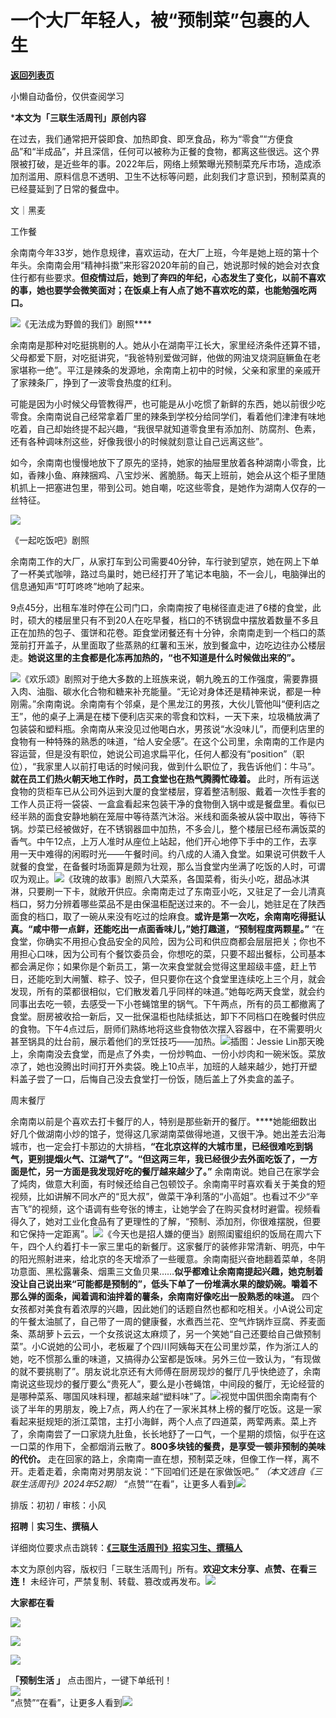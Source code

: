 # 一个大厂年轻人，被“预制菜”包裹的人生

[**返回列表页**](/gzh/三联生活周刊)

小懒自动备份，仅供查阅学习

***本文为「三联生活周刊」原创内容**

  
  

在过去，我们通常把开袋即食、加热即食、即烹食品，称为“零食”“方便食品”和“半成品”，并且深信，任何可以被称为正餐的食物，都离这些很远。这个界限被打破，是近些年的事。2022年后，网络上频繁曝光预制菜充斥市场，造成添加剂滥用、原料信息不透明、卫生不达标等问题，此刻我们才意识到，预制菜真的已经蔓延到了日常的餐盘中。

  
  

文｜黑麦

工作餐

余南南今年33岁，她作息规律，喜欢运动，在大厂上班，今年是她上班的第十个年头。余南南会用“精神抖擞”来形容2020年前的自己，她说那时候的她会对衣食住行都有些要求。**但疫情过后，她到了奔四的年纪，心态发生了变化，以前不喜欢的事，她也要学会微笑面对；在饭桌上有人点了她不喜欢吃的菜，也能勉强吃两口。**

![](https://mmbiz.qpic.cn/sz_mmbiz_jpg/XnMeqb0xcz5zJicibw0QzygAlkoX30iad5AfgzxU5S7IicIricltKmP72YnvgpeykKribiaFQLjibTJZNXm4x9sSvnaxcQ/640?wx_fmt=jpeg)《无法成为野兽的我们》剧照****

余南南是那种对吃挺挑剔的人。她从小在湖南平江长大，家里经济条件还算不错，父母都爱下厨，对吃挺讲究，“我爸特别爱做河鲜，他做的网油叉烧洞庭鳜鱼在老家堪称一绝”。平江是辣条的发源地，余南南上初中的时候，父亲和家里的亲戚开了家辣条厂，挣到了一波零食热度的红利。

可能是因为小时候父母管教得严，也可能是从小吃惯了新鲜的东西，她以前很少吃零食。余南南说自己经常拿着厂里的辣条到学校分给同学们，看着他们津津有味地吃着，自己却始终提不起兴趣，“我很早就知道零食里有添加剂、防腐剂、色素，还有各种调味剂这些，好像我很小的时候就刻意让自己远离这些”。

如今，余南南也慢慢地放下了原先的坚持，她家的抽屉里放着各种湖南小零食，比如，香辣小鱼、麻辣捆鸡、八宝炒米、酱脆肠。每天上班前，她会从这个柜子里随机抓上一把塞进包里，带到公司。她自嘲，吃这些零食，是她作为湖南人仅存的一丝特征。

![](https://mmbiz.qpic.cn/mmbiz_jpg/XdaOmUOQWqXZZqL1BoewHf2bic48VcZcmTsC38p5SmPGQNYibpmicUqk0kokybttvoo5eeP8r7U07n2ka9yA7sibDg/640?wx_fmt=other&tp;=webp&wxfrom;=5&wx;_lazy=1&wx;_co=1)

《一起吃饭吧》剧照

余南南工作的大厂，从家打车到公司需要40分钟，车行驶到望京，她在网上下单了一杯美式咖啡，路过鸟巢时，她已经打开了笔记本电脑，不一会儿，电脑弹出的信息通知声“叮叮咚咚”地响了起来。

9点45分，出租车准时停在公司门口，余南南按了电梯径直走进了6楼的食堂，此时，硕大的楼层里只有不到20人在吃早餐，档口的不锈钢盘中摆放着数量不多且正在加热的包子、蛋饼和花卷。距食堂闭餐还有十分钟，余南南走到一个档口的蒸笼前打开盖子，从里面取了些蒸熟的红薯和玉米，放到餐盒中，边吃边往办公楼层走。**她说这里的主食都是化冻再加热的，“也不知道是什么时候做出来的”。**

![](https://mmbiz.qpic.cn/sz_mmbiz_jpg/XnMeqb0xcz5zJicibw0QzygAlkoX30iad5A6k1uibguwibtuEhwGicAzmZtPnNduo5qhuBkb5znhGl4bptgIVWKmpgSA/640?wx_fmt=jpeg&from;=appmsg)《欢乐颂》剧照对于绝大多数的上班族来说，朝九晚五的工作强度，需要靠摄入肉、油脂、碳水化合物和糖来补充能量。“无论对身体还是精神来说，都是一种刚需。”余南南说。余南南有个邻桌，是个黑龙江的男孩，大伙儿管他叫“便利店之王”，他的桌子上满是在楼下便利店买来的零食和饮料，一天下来，垃圾桶放满了包装袋和塑料瓶。余南南从来没见过他喝白水，男孩说“水没味儿”，而便利店里的食物有一种特殊的熟悉的味道，“给人安全感”。在这个公司里，余南南的工作是内容运营，但是没有职位，她说公司追求扁平化，任何人都没有“position”（职位），“我家里人以前打电话的时候问我，做到什么职位了，我告诉他们：牛马”。**就在员工们热火朝天地工作时，员工食堂也在热气腾腾忙碌着。**
此时，所有运送食物的货柜车已从公司外运到大厦的食堂楼层，穿着整洁制服、戴着一次性手套的工作人员正将一袋袋、一盒盒看起来包装干净的食物倒入锅中或是餐盘里。看似已经半熟的面食安静地躺在笼屉中等待蒸汽沐浴。米线和面条被从袋中取出，等待下锅。炒菜已经被做好，在不锈钢器皿中加热，不多会儿，整个楼层已经布满饭菜的香气。中午12点，上万人准时从座位上站起，他们开心地停下手中的工作，去享用一天中难得的闲暇时光——午餐时间。约八成的人涌入食堂。如果说可供数千人就餐的食堂，在备餐时场面算是颇为壮观，那么当食堂内坐满了吃饭的人时，可谓叹为观止。![](https://mmbiz.qpic.cn/sz_mmbiz_jpg/XnMeqb0xcz5zJicibw0QzygAlkoX30iad5A2umbZDhXNbEHl3KSaqQukEEK0wd5RrmFuh9CS0jAKRibdCgLicRKpXeg/640?wx_fmt=jpeg&from;=appmsg)《玫瑰的故事》剧照八大菜系，各国菜肴，街头小吃，甜品冰淇淋，只要刷一下卡，就敞开供应。余南南走过了东南亚小吃，又驻足了一会儿清真档口，努力分辨着哪些菜品不是由保温柜配送过来的。不一会儿，她驻足在了陕西面食的档口，取了一碗从来没有吃过的烩麻食。**或许是第一次吃，余南南吃得挺认真。“咸中带一点鲜，还能吃出一点面香味儿，”她打趣道，“预制程度两颗星。”**
“在食堂，你确实不用担心食品安全的风险，因为公司和供应商都会层层把关；你也不用担心口味，因为公司有个餐饮委员会，你想吃的菜，只要不超出餐标，公司基本都会满足你；如果你是个新员工，第一次来食堂就会觉得这里超级丰盛，赶上节日，还能吃到大闸蟹、粽子、饺子，但只要你在这个食堂里连续吃上三个月，就会发现，所有的菜都很相似，它们散发着几乎同样的味道。”她每吃两天食堂，就会约同事出去吃一顿，去感受一下小苍蝇馆里的锅气。下午两点，所有的员工都撤离了食堂。厨房被收拾一新后，又一批保温柜也陆续抵达，卸下不同档口在晚餐时供应的食物。下午4点过后，厨师们熟练地将这些食物依次摆入容器中，在不需要明火甚至锅具的灶台前，展示着他们的烹饪技巧——加热。![](https://mmbiz.qpic.cn/mmbiz_jpg/c2Sib3Mp7pOOVmbvs6Y415hH5rwyqib7miaib18FmYEztOvq8dcDhQr1KNuRibZIichDzDIqLsn6icibsGaDWxCIGG2ROw/640?wx_fmt=jpeg&from;=appmsg)插图：Jessie
Lin那天晚上，余南南没去食堂，而是点了外卖，一份炒鸭血、一份小炒肉和一碗米饭。菜放凉了，她也没腾出时间打开外卖袋。晚上10点半，加班的人越来越少，她打开塑料盖子尝了一口，后悔自己没去食堂打一份饭，随后盖上了外卖盒的盖子。

周末餐厅

余南南以前是个喜欢去打卡餐厅的人，特别是那些新开的餐厅。****她能细数出好几个做湖南小炒的馆子，觉得这几家湖南菜做得地道，又很干净。她出差去沿海城市，也一定会打卡那边的大排档，**“在北京这样的大城市里，已经很难吃到锅气，更别提烟火气、江湖气了”。“但这两三年，我已经很少去外面吃饭了，一方面是忙，另一方面是我发现好吃的餐厅越来越少了。”**
余南南说。她自己在家学会了炖肉，做意大利面，有时候还给自己包顿饺子。余南南平时喜欢看关于美食的短视频，比如讲解不同水产的“觅大叔”，做菜干净利落的“小高姐”。也看过不少“辛吉飞”的视频，这个语调有些夸张的博主，让她学会了在购买食材时避雷。视频看得久了，她对工业化食品有了更理性的了解，“预制、添加剂，你很难摆脱，但要和它保持一定距离”。![](https://mmbiz.qpic.cn/sz_mmbiz_jpg/XnMeqb0xcz5zJicibw0QzygAlkoX30iad5AtbicMEkkt93QKqSV14TCMWuAiaYNfzooZrmicicaLWVkiagFy0VSMCh7mug/640?wx_fmt=jpeg)《今天也是招人嫌的便当》剧照闺蜜组织的饭局在周六下午，四个人约着打卡一家三里屯的新餐厅。这家餐厅的装修非常清新、明亮，中午的阳光照射进来，给北京的冬天增添了一些暖意。余南南挺兴奋地翻着菜单，冬阴功意面、黑松露薯条、烟熏三文鱼贝果……**似乎都难让余南南提起兴趣，她克制着没让自己说出来“可能都是预制的”，低头下单了一份堆满水果的酸奶碗。嚼着不那么弹的面条，闻着调和油拌着的薯条，余南南好像吃出一股熟悉的味道。**
四个女孩都对美食有着浓厚的兴趣，因此她们的话题自然也都和吃相关。小A说公司定的午餐太油腻了，自己带了一周的健康餐，水煮西兰花、空气炸锅炸豆腐、荞麦面条、蒸胡萝卜云云，一个女孩说这太麻烦了，另一个笑她“自己还要给自己做预制菜”。小C说她的公司小，老板雇了个四川阿姨每天在公司里炒菜，作为浙江人的她，吃不惯那么重的味道，又搞得办公室都是饭味。另外三位一致认为，“有现做的就不要挑剔了”。朋友说北京还有大师傅在厨房现炒的餐厅几乎快绝迹了，余南南说这些现炒的餐厅要么“贵死人”，要么是小苍蝇馆，中间段的餐厅，无论经营的是哪种菜系、哪国风味料理，都越来越“塑料味”了。![](https://mmbiz.qpic.cn/mmbiz_jpg/c2Sib3Mp7pOOVmbvs6Y415hH5rwyqib7miaxVBpkrcqB2iaZwIuLgtZfZgQG4A4Im9MQRVLsxPwE03qxo2kUXrmfmQ/640?wx_fmt=jpeg&from;=appmsg)视觉中国供图余南南有个谈了半年的男朋友，晚上7点，两人约在了一家米其林上榜的餐厅吃饭。这是一家看起来挺规矩的浙江菜馆，主打小海鲜，两个人点了四道菜，两荤两素。菜上齐了，余南南尝了一口家烧九肚鱼，长长地舒了一口气，一个星期的烦恼，似乎在这一口菜的作用下，全都烟消云散了。**800多块钱的餐费，是享受一顿非预制的美味的代价。**
走在回家的路上，余南南一直在想，预制菜乏味，但像工作一样，离不开。走着走着，余南南对男朋友说：“下回咱们还是在家做饭吧。”
_（本文选自《三联生活周刊》2024年52期）_
“点赞”“在看”，让更多人看到![](https://mmbiz.qpic.cn/mmbiz_gif/c2Sib3Mp7pON9hkSZwdTibRHNZSMPyiapUCHJwlyoZVBC3SfmPmF0VKjkm3NiaToQloHFJ6icyicqZnqgXp6pSQJt5gg/640?wx_fmt=gif&from;=appmsg&wxfrom;=5&wx;_lazy=1&tp;=wxpic)  
  
  
  
  
  

排版：初初 / 审核：小风

  
**招聘｜实习生、撰稿人**  

详细岗位要求点击跳转：[**《三联生活周刊》招实习生、撰稿人**](http://mp.weixin.qq.com/s?__biz=MTc5MTU3NTYyMQ==&mid=2651136871&idx=3&sn=f1c0777fe9d31881e5dfca68ebc2937f&chksm=5907324d6e70bb5b3546dfe1c7b31b5fe05664bebbf36356ba9a1a352e0678444cad62875ad4&scene=21#wechat_redirect)

本文为原创内容，版权归「三联生活周刊」所有。**欢迎文末分享、点赞、在看三连！**
未经许可，严禁复制、转载、篡改或再发布。![](https://mmbiz.qpic.cn/sz_mmbiz_png/Gg7Qtoh7Aic9ZTmAdCc80b4nD7xicgPt863QWU7oNswDx19XrjfTtSl8QwatY2EEZGuNd1WRRiapDZjcDhTnNYmBg/640?wx_fmt=other&wxfrom;=5&wx;_lazy=1&wx;_co=1&retryload;=1&tp;=webp)

**大家都在看**

  
[](https://mp.weixin.qq.com/s?__biz=MTc5MTU3NTYyMQ==&mid=2651477140&idx=1&sn=16217cdc7b5dc5a7937a1d55569b9958&scene=21#wechat_redirect)[](https://mp.weixin.qq.com/s?__biz=MTc5MTU3NTYyMQ==&mid=2651477709&idx=1&sn=b523c39408dc43ce45a73ff5a4076b07&scene=21#wechat_redirect)[![](https://mmbiz.qpic.cn/mmbiz_png/c2Sib3Mp7pOMibt0SSjf20LoWRibU3wyOsAnvpviaLTddL0UDKumib8HpGkzaz9YmUpJdgeyvSvw84NA5iaZZz7wYRLQ/640?wx_fmt=png&from;=appmsg&wxfrom;=5&wx;_lazy=1&wx;_co=1&tp;=wxpic)](https://mp.weixin.qq.com/s?__biz=MTc5MTU3NTYyMQ==&mid=2651485889&idx=1&sn=e7f779414cd11370e2c07e4b4f975232&scene=21#wechat_redirect)

[![](https://mmbiz.qpic.cn/mmbiz_jpg/c2Sib3Mp7pOPDBhXk6LsLuUITn8MTccMkLG31mEAwIawmubJ017A6YaQxSYUKX6icqtapjnrKh0VIAUccRGb7vrw/640?wx_fmt=jpeg&wxfrom;=5&wx;_lazy=1&wx;_co=1&tp;=wxpic)](https://mp.weixin.qq.com/s?__biz=MTc5MTU3NTYyMQ==&mid=2651489277&idx=1&sn=f9c8bb8d46a71dfefe745201734b203c&scene=21#wechat_redirect)

  

![](https://mmbiz.qpic.cn/sz_mmbiz_png/Gg7Qtoh7Aic9ZTmAdCc80b4nD7xicgPt86k1kgpU51hWCHjV92ryhVW35PLCvLhxLw9XDhXjgeDyZhHSx5EbRcfg/640?wx_fmt=other&wxfrom;=5&wx;_lazy=1&wx;_co=1&retryload;=2&tp;=webp)

  
**「预制生活 」** 点击图片，一键下单纸刊！  
[![](https://mmbiz.qpic.cn/sz_mmbiz_jpg/XnMeqb0xcz7K2qL7vdvUSt6P4AHPG9BIYcR4pTiaicIziaQ5x1n8eEklYcXBib1NRI7pyeAj0yoqcqyNZTQqrib1CiaA/640?wx_fmt=other&from;=appmsg&wxfrom;=5&wx;_lazy=1&wx;_co=1&tp;=webp)]()  
“点赞”“在看”，让更多人看到![](https://mmbiz.qpic.cn/mmbiz_gif/c2Sib3Mp7pON9hkSZwdTibRHNZSMPyiapUCHJwlyoZVBC3SfmPmF0VKjkm3NiaToQloHFJ6icyicqZnqgXp6pSQJt5gg/640?wx_fmt=gif&from;=appmsg&wxfrom;=13&wx;_lazy=1&tp;=wxpic)

